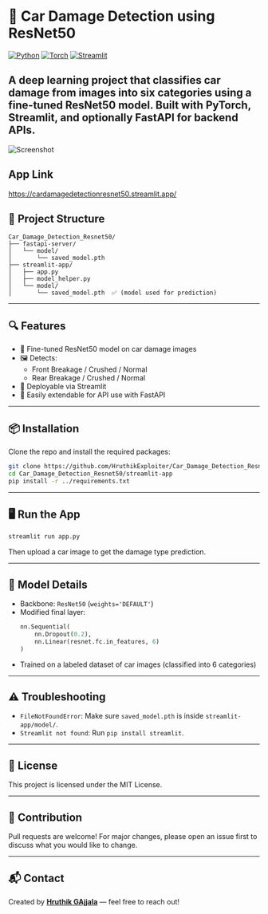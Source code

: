 # 🚗 Car Damage Detection using ResNet50

[![Python](https://img.shields.io/badge/Python-3.8%2B-blue)](https://www.python.org/)
[![Torch](https://img.shields.io/badge/PyTorch-ResNet50-red)](https://pytorch.org/)
[![Streamlit](https://img.shields.io/badge/Streamlit-Frontend-orange)](https://streamlit.io/)

A deep learning project that classifies car damage from images into six categories using a fine-tuned **ResNet50** model. Built with **PyTorch**, **Streamlit**, and optionally **FastAPI** for backend APIs.
---
![Screenshot](screenshot1.png)
## App Link
https://cardamagedetectionresnet50.streamlit.app/

## 📂 Project Structure

```
Car_Damage_Detection_Resnet50/
├── fastapi-server/
│   └── model/
│       └── saved_model.pth
├── streamlit-app/
│   ├── app.py
│   ├── model_helper.py
│   └── model/
│       └── saved_model.pth  ✅ (model used for prediction)
```

---

## 🔍 Features

- 🔧 Fine-tuned ResNet50 model on car damage images
- 🖼️ Detects:
  - Front Breakage / Crushed / Normal
  - Rear Breakage / Crushed / Normal
- 🚀 Deployable via Streamlit
- 🔁 Easily extendable for API use with FastAPI

---

## 📦 Installation

Clone the repo and install the required packages:

```bash
git clone https://github.com/HruthikExploiter/Car_Damage_Detection_Resnet50.git
cd Car_Damage_Detection_Resnet50/streamlit-app
pip install -r ../requirements.txt
```

---

## 🖥️ Run the App

```bash
streamlit run app.py
```

Then upload a car image to get the damage type prediction.

---

## 🧠 Model Details

- Backbone: `ResNet50` (`weights='DEFAULT'`)
- Modified final layer:
  ```python
  nn.Sequential(
      nn.Dropout(0.2),
      nn.Linear(resnet.fc.in_features, 6)
  )
  ```
- Trained on a labeled dataset of car images (classified into 6 categories)

---

## ⚠️ Troubleshooting

- `FileNotFoundError`: Make sure `saved_model.pth` is inside `streamlit-app/model/`.
- `Streamlit not found`: Run `pip install streamlit`.

---

## 📄 License

This project is licensed under the MIT License.

---

## 🤝 Contribution

Pull requests are welcome! For major changes, please open an issue first to discuss what you would like to change.

---

## 📬 Contact

Created by **[Hruthik GAjjala](https://github.com/HruthikExploiter)** — feel free to reach out!
